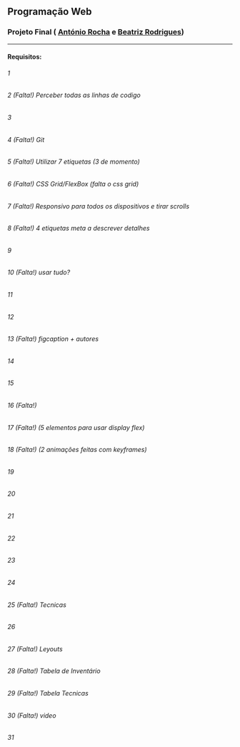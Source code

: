 ## Programação Web
### Projeto Final ( [António Rocha](https://github.com/Rocha-a21906962) e [Beatriz Rodrigues](https://github.com/beatriz-21804127))

---
#### Requisitos:

###### 1 
###### 2 (Falta!) Perceber todas as linhas de codigo
###### 3
###### 4 (Falta!) Git
###### 5 (Falta!) Utilizar 7 etiquetas (3 de momento)
###### 6 (Falta!) CSS Grid/FlexBox (falta o css grid)
###### 7 (Falta!) Responsivo para todos os dispositivos e tirar scrolls
###### 8 (Falta!) 4 etiquetas meta a descrever detalhes
###### 9
###### 10 (Falta!) usar tudo?
###### 11 
###### 12 
###### 13 (Falta!) figcaption + autores 
###### 14
###### 15
###### 16 (Falta!) 
###### 17 (Falta!) (5 elementos para usar display flex)
###### 18 (Falta!) (2 animações feitas com keyframes)
###### 19
###### 20 
###### 21
###### 22 
###### 23
###### 24
###### 25 (Falta!) Tecnicas
###### 26
###### 27 (Falta!) Leyouts
###### 28 (Falta!) Tabela de Inventário
###### 29 (Falta!) Tabela Tecnicas
###### 30 (Falta!) video
###### 31
